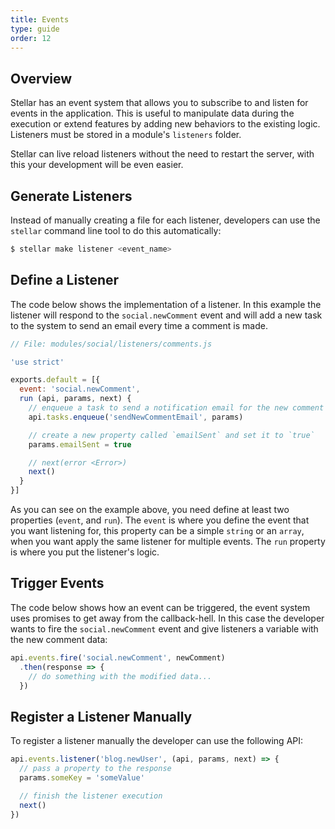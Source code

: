 ```yaml
---
title: Events
type: guide
order: 12
---
```


## Overview

Stellar has an event system that allows you to subscribe to and listen for events in the application. This is useful to manipulate data during the execution or extend features by adding new behaviors to the existing logic. Listeners must be stored in a module's `listeners` folder.

Stellar can live reload listeners without the need to restart the server, with this your development will be even easier.

## Generate Listeners

Instead of manually creating a file for each listener, developers can use the `stellar` command line tool to do this automatically:

```bash
$ stellar make listener <event_name>
```

## Define a Listener

The code below shows the implementation of a listener.  In this example the listener will respond to the `social.newComment` event and will add a new task to the system to send an email every time a comment is made.

```js
// File: modules/social/listeners/comments.js

'use strict'

exports.default = [{
  event: 'social.newComment',
  run (api, params, next) {
    // enqueue a task to send a notification email for the new comment
    api.tasks.enqueue('sendNewCommentEmail', params)

    // create a new property called `emailSent` and set it to `true`
    params.emailSent = true

    // next(error <Error>)
    next()
  }
}]
```

As you can see on the example above, you need define at least two properties (`event`, and `run`). The `event` is where you define the event that you want listening for, this property can be a simple `string` or an `array`, when you want apply the same listener for multiple events. The `run` property is where you put the listener's logic.

## Trigger Events

The code below shows how an event can be triggered, the event system uses promises to get away from the callback-hell. In this case the developer wants to fire the `social.newComment` event and give listeners a variable with the new comment data:

```js
api.events.fire('social.newComment', newComment)
  .then(response => {
    // do something with the modified data...
  })
```

## Register a Listener Manually

To register a listener manually the developer can use the following API:

```js
api.events.listener('blog.newUser', (api, params, next) => {
  // pass a property to the response
  params.someKey = 'someValue'

  // finish the listener execution
  next()
})
```
